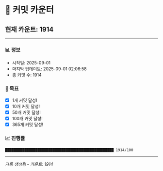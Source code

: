 # 🔢 커밋 카운터

## 현재 카운트: 1914

---

### 📊 정보
- 시작일: 2025-09-01
- 마지막 업데이트: 2025-09-01 02:06:58
- 총 커밋 수: 1914

### 🎯 목표
- [x] 1개 커밋 달성!
- [x] 10개 커밋 달성!
- [x] 50개 커밋 달성!
- [x] 100개 커밋 달성!
- [x] 365개 커밋 달성!

### 📈 진행률
```
██████████████████████████████████████████████████ 1914/100
```

---
*자동 생성됨 - 카운트: 1914*

